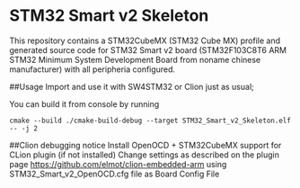 # STM32 Smart v2 Skeleton
This repository contains a STM32CubeMX (STM32 Cube MX) profile and generated source code for STM32 Smart v2 board
(STM32F103C8T6 ARM STM32 Minimum System Development Board from noname chinese manufacturer) 
with all peripheria configured.

##Usage
Import and use it with SW4STM32 or Clion just as usual;

You can build it from console by running

`cmake --build ./cmake-build-debug --target STM32_Smart_v2_Skeleton.elf -- -j 2`

##Clion debugging notice
Install OpenOCD + STM32CubeMX support for CLion plugin (if not installed)
Change settings as described on the plugin page https://github.com/elmot/clion-embedded-arm
using STM32_Smart_v2_OpenOCD.cfg file as Board Config File